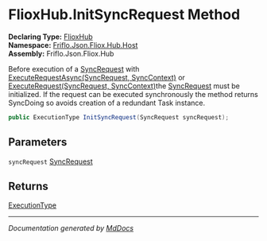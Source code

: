 ﻿<!--  
  <auto-generated>   
    The contents of this file were generated by a tool.  
    Changes to this file may be list if the file is regenerated  
  </auto-generated>   
-->

# FlioxHub.InitSyncRequest Method

**Declaring Type:** [FlioxHub](../index.md)  
**Namespace:** [Friflo.Json.Fliox.Hub.Host](../../index.md)  
**Assembly:** Friflo.Json.Fliox.Hub

Before execution of a [SyncRequest](../../../Protocol/SyncRequest/index.md) with [ExecuteRequestAsync(SyncRequest, SyncContext)](ExecuteRequestAsync.md) or [ExecuteRequest(SyncRequest, SyncContext)](ExecuteRequest.md)the [SyncRequest](../../../Protocol/SyncRequest/index.md) must be initialized. If the request can be executed synchronously the method returns SyncDoing so avoids creation of a redundant Task instance.  

```csharp
public ExecutionType InitSyncRequest(SyncRequest syncRequest);
```

## Parameters

`syncRequest`  [SyncRequest](../../../Protocol/SyncRequest/index.md)

## Returns

[ExecutionType](../../ExecutionType/index.md)

___

*Documentation generated by [MdDocs](https://github.com/ap0llo/mddocs)*
